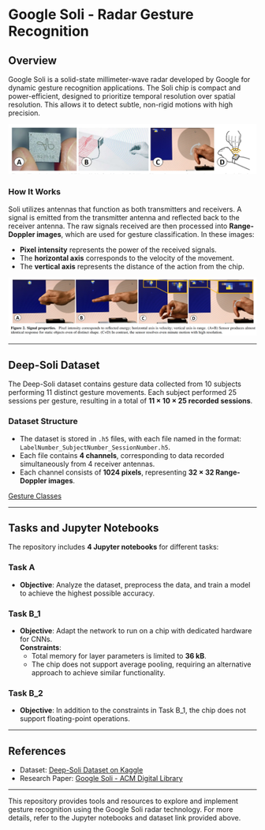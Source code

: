 # Google Soli - Radar Gesture Recognition

## Overview

Google Soli is a solid-state millimeter-wave radar developed by Google for dynamic gesture recognition applications. The Soli chip is compact and power-efficient, designed to prioritize temporal resolution over spatial resolution. This allows it to detect subtle, non-rigid motions with high precision.

![Soli Radar](images/soli.png)

### How It Works

Soli utilizes antennas that function as both transmitters and receivers. A signal is emitted from the transmitter antenna and reflected back to the receiver antenna. The raw signals received are then processed into **Range-Doppler images**, which are used for gesture classification. In these images:

- **Pixel intensity** represents the power of the received signals.
- The **horizontal axis** corresponds to the velocity of the movement.
- The **vertical axis** represents the distance of the action from the chip.

![Soli Movement](images/soli_movement.png)

---

## Deep-Soli Dataset

The Deep-Soli dataset contains gesture data collected from 10 subjects performing 11 distinct gesture movements. Each subject performed 25 sessions per gesture, resulting in a total of **11 × 10 × 25 recorded sessions**.

### Dataset Structure

- The dataset is stored in `.h5` files, with each file named in the format:  
  `LabelNumber_SubjectNumber_SessionNumber.h5`.
- Each file contains **4 channels**, corresponding to data recorded simultaneously from 4 receiver antennas.
- Each channel consists of **1024 pixels**, representing **32 × 32 Range-Doppler images**.

[Gesture Classes](images/gesture_classes.png)

---

## Tasks and Jupyter Notebooks

The repository includes **4 Jupyter notebooks** for different tasks:

### Task A
- **Objective**: Analyze the dataset, preprocess the data, and train a model to achieve the highest possible accuracy.

### Task B_1
- **Objective**: Adapt the network to run on a chip with dedicated hardware for CNNs.  
  **Constraints**:
  - Total memory for layer parameters is limited to **36 kB**.
  - The chip does not support average pooling, requiring an alternative approach to achieve similar functionality.

### Task B_2
- **Objective**: In addition to the constraints in Task B_1, the chip does not support floating-point operations.

---

## References

- Dataset: [Deep-Soli Dataset on Kaggle](https://www.kaggle.com/datasets/chandragupta0001/soli-data)
- Research Paper: [Google Soli - ACM Digital Library](https://dl.acm.org/doi/pdf/10.1145/2984511.2984565)

---

This repository provides tools and resources to explore and implement gesture recognition using the Google Soli radar technology. For more details, refer to the Jupyter notebooks and dataset link provided above.
